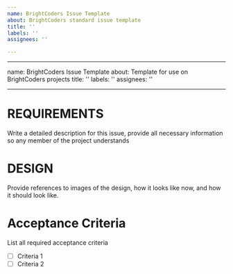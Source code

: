 ```yaml
---
name: BrightCoders Issue Template
about: BrightCoders standard issue template
title: ''
labels: ''
assignees: ''

---
```


---
name: BrightCoders Issue Template
about: Template for use on BrightCoders projects
title: ''
labels: ''
assignees: ''

---

# REQUIREMENTS
Write a detailed description for this issue, provide all necessary information so any member of the project understands

# DESIGN
Provide references to images of the design, how it looks like now, and how it should look like.

# Acceptance Criteria
List all required acceptance criteria
- [ ] Criteria 1
- [ ] Criteria 2
